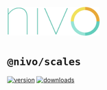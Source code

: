<a href="https://nivo.rocks"><img alt="nivo" src="https://raw.githubusercontent.com/plouc/nivo/master/nivo.png" width="216" height="68"/></a>

# `@nivo/scales`

[![version](https://img.shields.io/npm/v/@nivo/scales?style=for-the-badge)](https://www.npmjs.com/package/@nivo/scales)
[![downloads](https://img.shields.io/npm/dm/@nivo/scales?style=for-the-badge)](https://www.npmjs.com/package/@nivo/scales)
